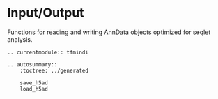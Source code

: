 # Input/Output

Functions for reading and writing AnnData objects optimized for seqlet analysis.

```{eval-rst}
.. currentmodule:: tfmindi

.. autosummary::
    :toctree: ../generated

    save_h5ad
    load_h5ad
```

